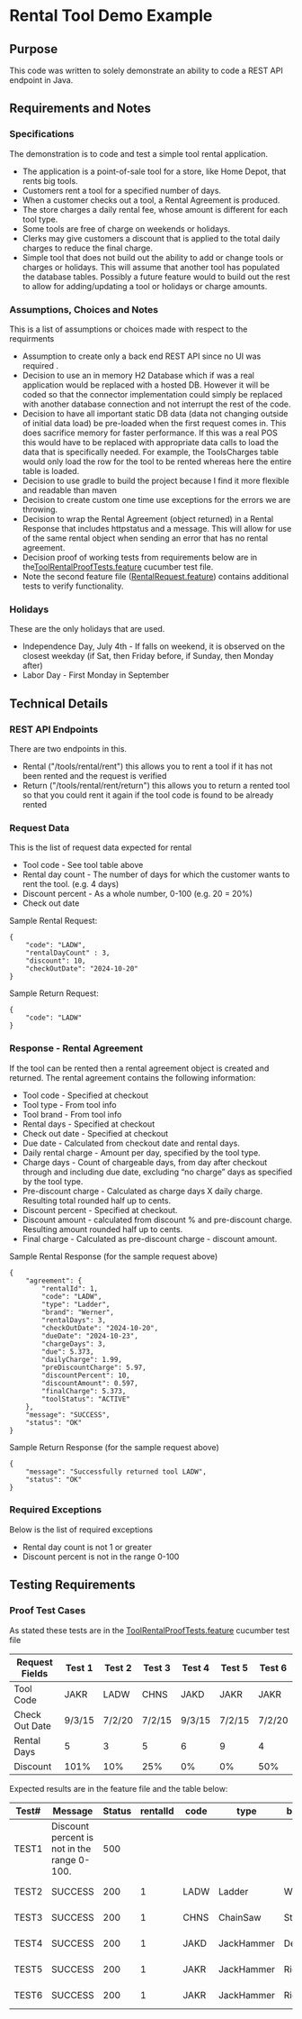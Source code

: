 # Rental Tool Demo Example

## Purpose

This code was written to solely demonstrate an ability to code a REST API endpoint in Java.

## Requirements and Notes

### Specifications

The demonstration is to code and test a simple tool rental application.

* The application is a point-of-sale tool for a store, like Home Depot, that rents big tools.
* Customers rent a tool for a specified number of days.
* When a customer checks out a tool, a Rental Agreement is produced.
* The store charges a daily rental fee, whose amount is different for each tool type.
* Some tools are free of charge on weekends or holidays.
* Clerks may give customers a discount that is applied to the total daily charges to reduce the final
  charge.
* Simple tool that does not build out the ability to add or change tools or charges or holidays.  This will assume that another tool has populated the database tables. Possibly a future feature would to build out the rest to allow for adding/updating a tool or holidays or charge amounts.

### Assumptions, Choices and Notes

This is a list of assumptions or choices made with respect to the requirments

* Assumption to create only a back end REST API since no UI was required .
* Decision to use an in memory H2 Database which if was a real application would be replaced with a hosted DB. However it will be coded so that the connector implementation could simply be replaced with another database connection and not interrupt the rest of the code.
* Decision to have all important static DB data (data not changing outside of initial data load) be pre-loaded when the first request comes in. This does sacrifice memory for faster performance. If this was a real POS this would have to be replaced with appropriate data calls to load the data that is specifically needed. For example, the ToolsCharges table would only load the row for the tool to be rented whereas here the entire table is loaded.
* Decision to use gradle to build the project because I find it more flexible and readable than maven
* Decision to create custom one time use exceptions for the errors we are throwing.
* Decision to wrap the Rental Agreement (object returned) in a Rental Response that includes httpstatus and a message.  This will allow for use of the same rental object when sending an error that has no rental agreement.
* Decision proof of working tests from requirements below are in the[ToolRentalProofTests.feature](src/test/resources/ToolRentalProofTests.feature) cucumber test file.
* Note the second feature file ([RentalRequest.feature](src/test/resources/RentalRequest.feature)) contains additional tests to verify functionality.

### Holidays

These are the only holidays that are used.

* Independence Day, July 4th - If falls on weekend, it is observed on the closest weekday (if Sat, then Friday before,
  if Sunday, then Monday after)
* Labor Day - First Monday in September

## Technical Details

### REST API Endpoints

There are two endpoints in this.

* Rental ("/tools/rental/rent") this allows you to rent a tool if it has not been rented and the request is verified
* Return ("/tools/rental/rent/return") this allows you to return a rented tool so that you could rent it again if the
  tool code is found to be already rented

### Request Data

This is the list of request data expected for rental

* Tool code - See tool table above
* Rental day count - The number of days for which the customer wants to rent the tool. (e.g. 4
  days)
* Discount percent - As a whole number, 0-100 (e.g. 20 = 20%)
* Check out date

Sample Rental Request:

```declarative
{
    "code": "LADW", 
    "rentalDayCount" : 3, 
    "discount": 10, 
    "checkOutDate": "2024-10-20"
}
```

Sample Return Request:

```declarative
{
    "code": "LADW"
}
```

### Response - Rental Agreement

If the tool can be rented then a rental agreement object is created and returned. The rental agreement contains the
following information:

* Tool code - Specified at checkout
* Tool type - From tool info
* Tool brand - From tool info
* Rental days - Specified at checkout
* Check out date - Specified at checkout
* Due date - Calculated from checkout date and rental days.
* Daily rental charge - Amount per day, specified by the tool type.
* Charge days - Count of chargeable days, from day after checkout through and including due
  date, excluding “no charge” days as specified by the tool type.
* Pre-discount charge - Calculated as charge days X daily charge. Resulting total rounded half up
  to cents.
* Discount percent - Specified at checkout.
* Discount amount - calculated from discount % and pre-discount charge. Resulting amount
  rounded half up to cents.
* Final charge - Calculated as pre-discount charge - discount amount.

Sample Rental Response (for the sample request above)

```declarative
{
    "agreement": {
        "rentalId": 1, 
        "code": "LADW", 
        "type": "Ladder", 
        "brand": "Werner", 
        "rentalDays": 3,
        "checkOutDate": "2024-10-20", 
        "dueDate": "2024-10-23", 
        "chargeDays": 3, 
        "due": 5.373, 
        "dailyCharge": 1.99, 
        "preDiscountCharge": 5.97,
        "discountPercent": 10, 
        "discountAmount": 0.597,
        "finalCharge": 5.373, 
        "toolStatus": "ACTIVE"
    }, 
    "message": "SUCCESS", 
    "status": "OK"
}
```

Sample Return Response (for the sample request above)

```declarative
{
    "message": "Successfully returned tool LADW", 
    "status": "OK"
}
```

### Required Exceptions

Below is the list of required exceptions

* Rental day count is not 1 or greater
* Discount percent is not in the range 0-100

## Testing Requirements

### Proof Test Cases

As stated these tests are in the [ToolRentalProofTests.feature](src/test/resources/ToolRentalProofTests.feature)
cucumber test file

| Request Fields | Test 1 | Test 2 | Test 3 | Test 4 | Test 5 | Test 6 |
|----------------|--------|--------|--------|--------|--------|--------|
| Tool Code      | JAKR   | LADW   | CHNS   | JAKD   | JAKR   | JAKR   |
| Check Out Date | 9/3/15 | 7/2/20 | 7/2/15 | 9/3/15 | 7/2/15 | 7/2/20 |
| Rental Days    | 5      | 3      | 5      | 6      | 9      | 4      |
| Discount       | 101%   | 10%    | 25%    | 0%     | 0%     | 50%    |

Expected results are in the feature file and the table below:

| Test# | Message                                     | Status | rentalId | code | type       | brand  | rentalDays | checkOutDate | dueDate    | chargeDays | due    | dailyCharge | preDiscountCharge | discountPercent | discountAmount | finalCharge | toolStatus |
|-------|---------------------------------------------|--------|----------|------|------------|--------|------------|--------------|------------|------------|--------|-------------|-------------------|-----------------|----------------|-------------|------------|
| TEST1 | Discount percent is not in the range 0-100. | 500    |          |      |            |        |            |              |            |            |        |             |                   |                 |                |             |            |
| TEST2 | SUCCESS                                     | 200    | 1        | LADW | Ladder     | Werner | 3          | 2020-07-02   | 2020-07-05 | 2          | 3.582  | 1.99        | 3.98              | 10              | 0.398          | 3.582       | ACTIVE     |
| TEST3 | SUCCESS                                     | 200    | 1        | CHNS | ChainSaw   | Stihl  | 5          | 2015-07-02   | 2015-07-07 | 4          | 4.4700 | 1.49        | 5.96              | 25              | 1.4900         | 4.47        | ACTIVE     |
| TEST4 | SUCCESS                                     | 200    | 1        | JAKD | JackHammer | DeWalt | 6          | 2015-09-03   | 2015-09-09 | 3          | 8.97   | 2.99        | 8.97              | 0               | 0              | 8.97        | ACTIVE     |
| TEST5 | SUCCESS                                     | 200    | 1        | JAKR | JackHammer | Ridgid | 9          | 2015-07-02   | 2015-07-11 | 7          | 20.93  | 2.99        | 20.93             | 0               | 0              | 20.93       | ACTIVE     |
| TEST6 | SUCCESS                                     | 200    | 1        | JAKR | JackHammer | Ridgid | 4          | 2020-07-02   | 2020-07-06 | 2          | 2.99   | 2.99        | 5.98              | 50              | 2.990          | 2.990       | ACTIVE     |
